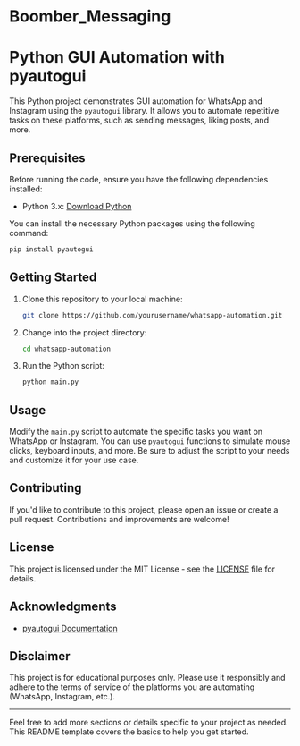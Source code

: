 # Boomber_Messaging
# Python GUI Automation with pyautogui

This Python project demonstrates GUI automation for WhatsApp and Instagram using the `pyautogui` library. It allows you to automate repetitive tasks on these platforms, such as sending messages, liking posts, and more.

## Prerequisites

Before running the code, ensure you have the following dependencies installed:

- Python 3.x: [Download Python](https://www.python.org/downloads/)

You can install the necessary Python packages using the following command:

```bash
pip install pyautogui
```

## Getting Started

1. Clone this repository to your local machine:

   ```bash
   git clone https://github.com/yourusername/whatsapp-automation.git
   ```

2. Change into the project directory:

   ```bash
   cd whatsapp-automation
   ```

3. Run the Python script:

   ```bash
   python main.py
   ```

## Usage

Modify the `main.py` script to automate the specific tasks you want on WhatsApp or Instagram. You can use `pyautogui` functions to simulate mouse clicks, keyboard inputs, and more. Be sure to adjust the script to your needs and customize it for your use case.

## Contributing

If you'd like to contribute to this project, please open an issue or create a pull request. Contributions and improvements are welcome!

## License

This project is licensed under the MIT License - see the [LICENSE](LICENSE) file for details.

## Acknowledgments
- [pyautogui Documentation](https://pyautogui.readthedocs.io/en/latest/)
## Disclaimer

This project is for educational purposes only. Please use it responsibly and adhere to the terms of service of the platforms you are automating (WhatsApp, Instagram, etc.).

---

Feel free to add more sections or details specific to your project as needed. This README template covers the basics to help you get started.
